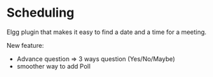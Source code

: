 Scheduling
==========

Elgg plugin that makes it easy to find a date and a time for a meeting.

New feature:

* Advance question => 3 ways question (Yes/No/Maybe)
* smoother way to add Poll